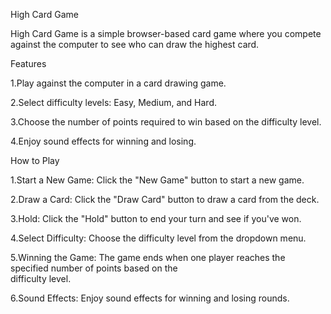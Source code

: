 High Card Game

High Card Game is a simple browser-based card game where you compete against the computer to see who can draw the highest card.

Features

1.Play against the computer in a card drawing game.

2.Select difficulty levels: Easy, Medium, and Hard.

3.Choose the number of points required to win based on the difficulty level.

4.Enjoy sound effects for winning and losing.


How to Play

1.Start a New Game: Click the "New Game" button to start a new game.

2.Draw a Card: Click the "Draw Card" button to draw a card from the deck.

3.Hold: Click the "Hold" button to end your turn and see if you've won.

4.Select Difficulty: Choose the difficulty level from the dropdown menu.

5.Winning the Game: The game ends when one player reaches the specified number of points based on the   
  difficulty level.

6.Sound Effects: Enjoy sound effects for winning and losing rounds.

